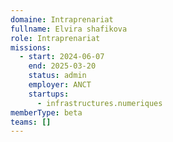 ```yaml
---
domaine: Intraprenariat
fullname: Elvira shafikova
role: Intraprenariat
missions:
  - start: 2024-06-07
    end: 2025-03-20
    status: admin
    employer: ANCT
    startups:
      - infrastructures.numeriques
memberType: beta
teams: []
---
```

